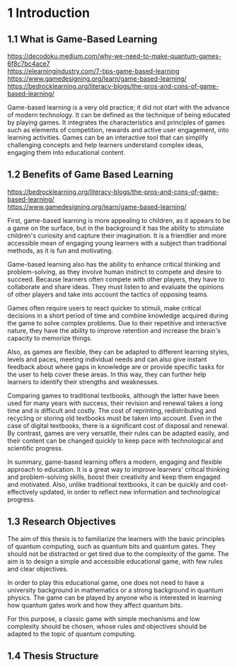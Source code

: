 # 1 Introduction

## 1.1 What is Game-Based Learning
https://decodoku.medium.com/why-we-need-to-make-quantum-games-6f8c7bc4ace7<br>
https://elearningindustry.com/7-tips-game-based-learning<br>
https://www.gamedesigning.org/learn/game-based-learning/<br>
https://bedrocklearning.org/literacy-blogs/the-pros-and-cons-of-game-based-learning/<br>


Game-based learning is a very old practice; it did not start with the advance of modern technology. It can be defined as the technique of being educated by playing games. It integrates the characteristics and principles of games such as elements of competition, rewards and active user engagement, into learning activities. Games can be an interactive tool that can simplify challenging concepts and help learners understand complex ideas, engaging them into educational content.

## 1.2 Benefits of Game Based Learning
https://bedrocklearning.org/literacy-blogs/the-pros-and-cons-of-game-based-learning/<br>
https://www.gamedesigning.org/learn/game-based-learning/<br>

First, game-based learning is more appealing to children, as it appears to be a game on the surface, but in the background it has the ability to stimulate children's curiosity and capture their imagination. It is a friendlier and more accessible mean of engaging young learners with a subject than traditional methods, as it is fun and motivating.

Game-based learning also has the ability to enhance critical thinking and problem-solving, as they involve human instinct to compete and desire to succeed. Because learners often compete with other players, they have to collaborate and share ideas. They must listen to and evaluate the opinions of other players and take into account the tactics of opposing teams.

Games often require users to react quicker to stimuli, make critical decisions in a short period of time and combine knowledge acquired during the game to solve complex problems. Due to their repetitive and interactive nature, they have the ability to improve retention and increase the brain's capacity to memorize things.

Also, as games are flexible, they can be adapted to different learning styles, levels and paces, meeting individual needs and can also give instant feedback about where gaps in knowledge are or provide specific tasks for the user to help cover these areas. In this way, they can further help learners to identify their strengths and weaknesses.

Comparing games to traditional textbooks, although the latter have been used for many years with success, their revision and renewal takes a long time and is difficult and costly. The cost of reprinting, redistributing and recycling or storing old textbooks must be taken into account. Even in the case of digital textbooks, there is a significant cost of disposal and renewal. By contrast, games are very versatile, their rules can be adapted easily, and their content can be changed quickly to keep pace with technological and scientific progress.

In summary, game-based learning offers a modern, engaging and flexible approach to education. It is a great way to improve learners' critical thinking and problem-solving skills, boost their creativity and keep them engaged and motivated. Also, unlike traditional textbooks, it can be quickly and cost-effectively updated, in order to reflect new information and technological progress.

## 1.3 Research Objectives
The aim of this thesis is to familiarize the learners with the basic principles of quantum computing, such as quantum bits and quantum gates. They should not be distracted or get tired due to the complexity of the game. The aim is to design a simple and accessible educational game, with few rules and clear objectives.

In order to play this educational game, one does not need to have a university background in mathematics or a strong background in quantum physics. The game can be played by anyone who is interested in learning how quantum gates work and how they affect quantum bits.

For this purpose, a classic game with simple mechanisms and low complexity should be chosen, whose rules and objectives should be adapted to the topic of quantum computing.

## 1.4 Thesis Structure
